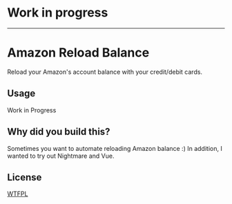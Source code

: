 # Work in progress

--------

# Amazon Reload Balance

Reload your Amazon's account balance with your credit/debit cards.

## Usage

Work in Progress

## Why did you build this?

Sometimes you want to automate reloading Amazon balance :)
In addition, I wanted to try out Nightmare and Vue.

## License

[WTFPL](http://www.wtfpl.net)
